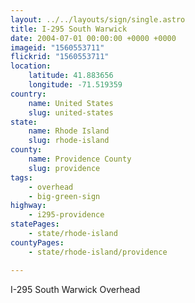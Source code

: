 ```yaml
---
layout: ../../layouts/sign/single.astro
title: I-295 South Warwick
date: 2004-07-01 00:00:00 +0000 +0000
imageid: "1560553711"
flickrid: "1560553711"
location:
    latitude: 41.883656
    longitude: -71.519359
country:
    name: United States
    slug: united-states
state:
    name: Rhode Island
    slug: rhode-island
county:
    name: Providence County
    slug: providence
tags:
    - overhead
    - big-green-sign
highway:
    - i295-providence
statePages:
    - state/rhode-island
countyPages:
    - state/rhode-island/providence

---
```

I-295 South Warwick Overhead
